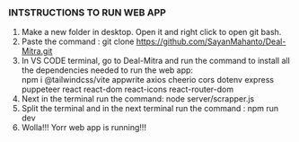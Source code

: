 ### INTSTRUCTIONS TO RUN WEB APP
1. Make a new folder in desktop. Open it and right click to open git bash.
2. Paste the command : git clone https://github.com/SayanMahanto/Deal-Mitra.git
3. In VS CODE terminal, go to Deal-Mitra and run the command to install all the dependencies needed to run the web app:        
   npm i @tailwindcss/vite appwrite axios cheerio cors dotenv express puppeteer react react-dom react-icons react-router-dom
4. Next in the terminal run the command: node server/scrapper.js
5. Split the terminal and in the next terminal run the command : npm run dev
6. Wolla!!! Yorr web app is running!!!
